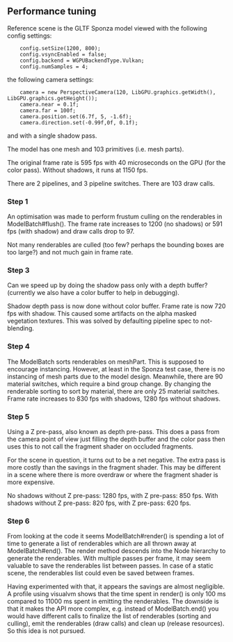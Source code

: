 ## Performance tuning

Reference scene is the GLTF Sponza model viewed with the following config settings:

        config.setSize(1200, 800);
        config.vsyncEnabled = false;
        config.backend = WGPUBackendType.Vulkan; 
        config.numSamples = 4; 

the following camera settings:

        camera = new PerspectiveCamera(120, LibGPU.graphics.getWidth(), LibGPU.graphics.getHeight());
        camera.near = 0.1f;
        camera.far = 100f;
        camera.position.set(6.7f, 5, -1.6f);
        camera.direction.set(-0.99f,0f, 0.1f);

and with a single shadow pass.

The model has one mesh and 103 primitives (i.e. mesh parts).

The original frame rate is 595 fps with 40 microseconds on the GPU (for the color pass).
Without shadows, it runs at 1150 fps.

There are 2 pipelines, and 3 pipeline switches. There are 103 draw calls.

### Step 1
An optimisation was made to perform frustum culling on the renderables in ModelBatch#flush().
The frame rate increases to 1200 (no shadows) or 591 fps (with shadow) and draw calls drop to 97.

Not many renderables are culled (too few? perhaps the bounding boxes are too large?) and not much gain in frame rate.

### Step 3
Can we speed up by doing the shadow pass only with a depth buffer? (currently we also have a color buffer to help in debugging).

Shadow depth pass is now done without color buffer. Frame rate is now 720 fps with shadow.
This caused some artifacts on the alpha masked vegetation textures. This was solved by defaulting pipeline spec to not-blending.

### Step 4
The ModelBatch sorts renderables on meshPart.  This is supposed to encourage instancing.  However, at least in the Sponza test case, there
is no instancing of mesh parts due to the model design. Meanwhile, there are 90 material switches, which require a bind group change.
By changing the renderable sorting to sort by material, there are only 25 material switches.  Frame rate increases to 830 fps with shadows,
1280 fps without shadows.

### Step 5
Using a Z pre-pass, also known as depth pre-pass. This does a pass from the camera point of view just filling the depth buffer and the color pass
then uses this to not call the fragment shader on occluded fragments.

For the scene in question, it turns out to be a net negative.  The extra pass is more costly than the savings in the fragment shader.  This may be different in
a scene where there is more overdraw or where the fragment shader is more expensive.

No shadows without Z pre-pass: 1280 fps, with Z pre-pass: 850 fps.
With shadows without Z pre-pass: 820 fps, with Z pre-pass: 620 fps.

### Step 6
From looking at the code it seems ModelBatch#render() is spending a lot of time to generate a list of renderables which are all thrown away at ModelBatch#end().
The render method descends into the Node hierarchy to generate the renderables. With multiple passes per frame, it may seem valuable to save the renderables list between
passes. In case of a static scene, the renderables list could even be saved between frames.

Having experimented with that, it appears the savings are almost negligible.  A profile using visualvm shows that the time spent in render() is only 100 ms compared to 11000 ms spent in 
emitting the renderables.  The downside is that it makes the API more complex, e.g. instead of ModelBatch.end() you would have different calls to finalize the list of renderables (sorting and culling),
emit the renderables (draw calls) and clean up (release resources).
So this idea is not pursued.



